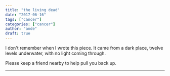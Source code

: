 ```yaml
---
title: "the living dead"
date: "2017-06-16"
tags: ["cancer"]
categories: ["cancer"]
author: "ande"
draft: true
---
```


I don't remember when I wrote this piece. It came from a dark place, twelve levels underwater, with no light coming through.

Please keep a friend nearby to help pull you back up.

---



